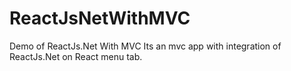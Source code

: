 # ReactJsNetWithMVC
Demo of ReactJs.Net With MVC
Its an mvc app with integration of ReactJs.Net on React menu tab.
